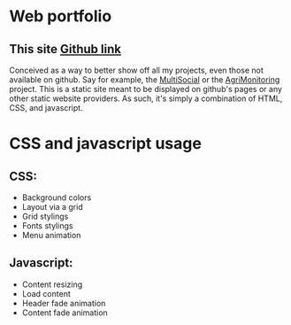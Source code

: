 # Web portfolio
**This site**
[Github link](https://github.com/alfobo/alfobo.github.io)
---

Conceived as a way to better show off all my projects, even those not available on github. Say for example, the [MultiSocial](/content/projects/multisocial/multisocial.html) or the [AgriMonitoring](/content/projects/agrimonitoring/agrimonitoring.html) project. This is a static site meant to be displayed on github's pages or any other static website providers. As such, it's simply a combination of HTML, CSS, and javascript.

# CSS and javascript usage

## CSS:
- Background colors
- Layout via a grid
- Grid stylings
- Fonts stylings
- Menu animation

## Javascript:
- Content resizing
- Load content
- Header fade animation
- Content fade animation
